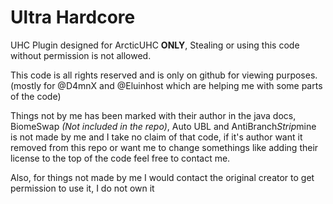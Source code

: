 # Ultra Hardcore
UHC Plugin designed for ArcticUHC **ONLY**, Stealing or using this code without permission is not allowed. 

This code is all rights reserved and is only on github for viewing purposes. (mostly for @D4mnX and @Eluinhost which are helping me with some parts of the code)

Things not by me has been marked with their author in the java docs, BiomeSwap *(Not included in the repo)*, Auto UBL and AntiBranch*Strip*mine is not made by me and I take no claim of that code, if it's author want it removed from this repo or want me to change somethings like adding their license to the top of the code feel free to contact me.

Also, for things not made by me I would contact the original creator to get permission to use it, I do not own it
